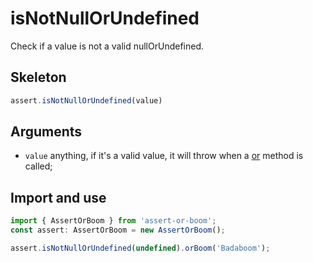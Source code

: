 # isNotNullOrUndefined

Check if a value is not a valid nullOrUndefined.

## Skeleton

```ts
assert.isNotNullOrUndefined(value)
```

## Arguments

- `value` anything, if it's a valid value, it will throw when a [or](../or.md) method is called;

## Import and use

```ts
import { AssertOrBoom } from 'assert-or-boom';
const assert: AssertOrBoom = new AssertOrBoom();

assert.isNotNullOrUndefined(undefined).orBoom('Badaboom');
```

